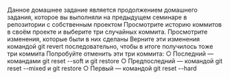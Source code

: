 Данное домашнее задание является продолжением домашнего задания,
которое вы выполняли на предыдущем семинаре в репозитории с собственным
проектом
Просмотрите историю коммитов в своём проекте и выберите три случайных
коммита. Просмотрите изменения, которые были в них сделаны
Верните эти изменения командой git revert последовательно, чтобы в итоге
получилось тоже три коммита
Попробуйте отменить эти три коммита:
○ Последний — командами git reset --soft и git restore
○ Предпоследний — командой git reset --mixed и git restore
○ Первый — командой git reset --hard
